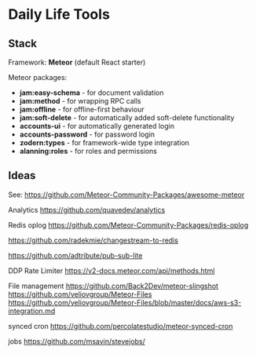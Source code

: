 # Daily Life Tools

## Stack

Framework: __Meteor__ (default React starter)

Meteor packages:

- __jam:easy-schema__ - for document validation
- __jam:method__ - for wrapping RPC calls
- __jam:offline__ - for offline-first behaviour
- __jam:soft-delete__ - for automatically added soft-delete functionality
- __accounts-ui__ - for automatically generated login
- __accounts-password__ - for password login
- __zodern:types__ - for framework-wide type integration
- __alanning:roles__ - for roles and permissions



## Ideas

See:
https://github.com/Meteor-Community-Packages/awesome-meteor

Analytics
https://github.com/quavedev/analytics

Redis oplog
https://github.com/Meteor-Community-Packages/redis-oplog

https://github.com/radekmie/changestream-to-redis

https://github.com/adtribute/pub-sub-lite

DDP Rate Limiter
https://v2-docs.meteor.com/api/methods.html


File management
https://github.com/Back2Dev/meteor-slingshot
https://github.com/veliovgroup/Meteor-Files
https://github.com/veliovgroup/Meteor-Files/blob/master/docs/aws-s3-integration.md

synced cron
https://github.com/percolatestudio/meteor-synced-cron

jobs
https://github.com/msavin/stevejobs/

